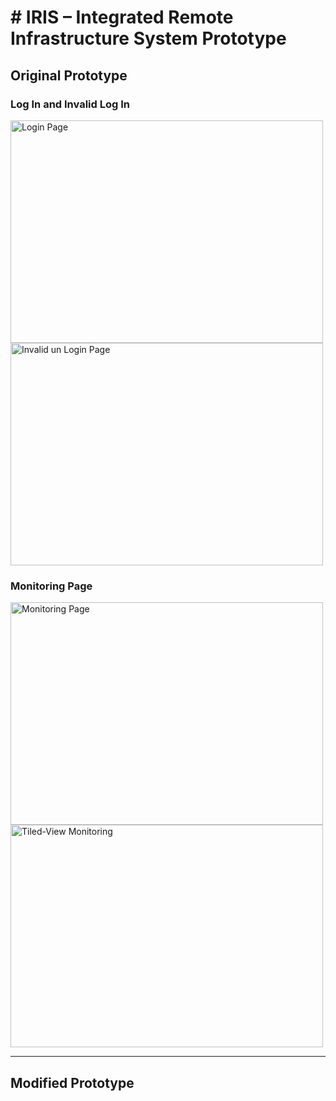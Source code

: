 
# # IRIS – Integrated Remote Infrastructure System Prototype

## Original Prototype

### Log In and Invalid Log In
<img width="500" height="356" alt="Login Page" src="https://github.com/user-attachments/assets/a65a2cc6-be55-4c4b-b7b4-8afde2433580" />
<img width="500" height="356" alt="Invalid un Login Page" src="https://github.com/user-attachments/assets/06d64e37-b692-485b-b437-5a7384953e6c" />

### Monitoring Page
<img width="500" height="356" alt="Monitoring Page" src="https://github.com/user-attachments/assets/10ae1884-dd10-4af2-94c6-98a5d17af1dc" />
<img width="500" height="356" alt="Tiled-View Monitoring" src="https://github.com/user-attachments/assets/8b13a2db-b6d2-4f6a-922a-28360cbfddd3" />


---

## Modified Prototype



